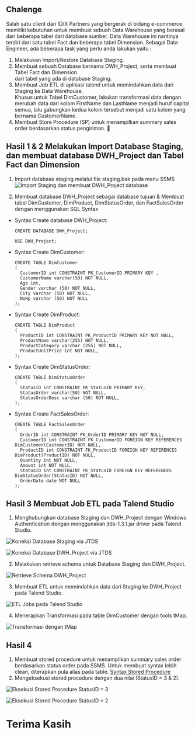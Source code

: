 ## Chalenge
Salah satu client dari ID/X Partners yang bergerak di bidang e-commerce memiliki kebutuhan untuk membuat sebuah Data Warehouse yang berasal dari beberapa tabel dari database sumber. Data Warehouse ini nantinya terdiri dari satu tabel Fact dan beberapa tabel Dimension.
Sebagai Data Engineer, ada beberapa task yang perlu anda lakukan yaitu :

1. Melakukan Import/Restore Database Staging.
2. Membuat sebuah Database bernama DWH_Project, serta membuat Tabel Fact dan Dimension   
    dari tabel yang ada di database Staging.
3. Membuat Job ETL di aplikasi talend untuk memindahkan data dari Staging ke Data Warehouse.   
    Khusus untuk Tabel DimCustomer, lakukan transformasi data dengan merubah data
    dari kolom FirstName dan LastName menjadi huruf capital semua, lalu gabungkan kedua kolom
    tersebut menjadi satu kolom yang bernama CustomerName.
4. Membuat Store Procedure (SP) untuk menampilkan summary sales order berdasarkan status 
    pengiriman. 

## Hasil 1 & 2 Melakukan Import Database Staging, dan membuat database DWH_Project dan Tabel Fact dan Dimension 

1. Import database staging melalui file staging.bak pada menu SSMS 
![Import Staging dan membuat DWH_Project database](https://github.com/Rizki-Kidut/PBI-IDX-Data_Engineering/blob/3e105277efe85b64ad8e8df31c336fff202d5d16/Import%20database%20Staging.bak%20%26%20create%20DWH_Project%20database.png)


2. Membuat database DWH_Project sebagai database tujuan & Membuat tabel DimCustomer, DimProduct, DimStatusOrder, dan FactSalesOrder dengan menggunakan SQL Syntax
- Syntax Create database DWH_Project:
  ```
  CREATE DATABASE DWH_Project;

  USE DWH_Project;
  ```
  
- Syntax Create DimCustomer:
  ```
  CREATE TABLE DimCustomer
  (
	CustomerID int CONSTRAINT PK_CustomerID PRIMARY KEY ,
	CustomerName varchar(50) NOT NULL,
	Age int,
	Gender varchar (50) NOT NULL,
	City varchar (50) NOT NULL,
	NoHp varchar (50) NOT NULL
  );
  ```
  
- Syntax Create DimProduct:
  ```
  CREATE TABLE DimProduct
  (
	ProductID int CONSTRAINT PK_ProductID PRIMARY KEY NOT NULL,
	ProductName varchar(255) NOT NULL,
	ProductCategory varchar (255) NOT NULL,
	ProductUnitPrice int NOT NULL,
  );
  ```
  
- Syntax Create DimStatusOrder:
  ```
  CREATE TABLE DimStatusOrder
  (
	StatusID int CONSTRAINT PK_StatusID PRIMARY KEY,
	StatusOrder varchar(50) NOT NULL,
	StatusOrderDesc varchar (50) NOT NULL,
  );
  ```
  
- Syntax Create FactSalesOrder:
  ```
  CREATE TABLE FactSalesOrder
  (
	OrderID int CONSTRAINT PK_OrderID PRIMARY KEY NOT NULL,
	CustomerID int CONSTRAINT FK_CustomerID FOREIGN KEY REFERENCES DimCustomer(CustomerID) NOT NULL,
	ProductID int CONSTRAINT FK_ProductID FOREIGN KEY REFERENCES DimProduct(ProductID) NOT NULL,
	Quantity int NOT NULL,
	Amount int NOT NULL,
	StatusID int CONSTRAINT FK_StatusID FOREIGN KEY REFERENCES DimStatusOrder(StatusID) NOT NULL,
	OrderDate date NOT NULL
  );
  ```
  
## Hasil 3 Membuat Job ETL pada Talend Studio
1. Menghubungkan database Staging dan DWH_Project dengan Windows Authentication dengan menggunakan jtds-1.3.1.jar driver pada Talend Studio.
   
![Koneksi Database Staging via JTDS](https://github.com/Rizki-Kidut/PBI-IDX-Data_Engineering/blob/99ea671604b7b8a0e49453c00242a26ab27aa9d2/Create%20Connection%20to%20DB%20in%20metadata%20Staging%20DB.png)

![Koneksi Database DWH_Project via JTDS](https://github.com/Rizki-Kidut/PBI-IDX-Data_Engineering/blob/99ea671604b7b8a0e49453c00242a26ab27aa9d2/Create%20Connection%20to%20DB%20in%20metadata%202.png)

2. Melakukan retrieve schema untuk Database Staging dan DWH_Project.
   
![Retrieve Schema DWH_Project](https://github.com/Rizki-Kidut/PBI-IDX-Data_Engineering/blob/99ea671604b7b8a0e49453c00242a26ab27aa9d2/Retrieve%20Schema%20DWH_Project%20DB.png)

3. Membuat ETL untuk memindahkan data dari Staging ke DWH_Project pada Talend Studio.
   
![ETL Jobs pada Talend Studio](https://github.com/Rizki-Kidut/PBI-IDX-Data_Engineering/blob/99ea671604b7b8a0e49453c00242a26ab27aa9d2/Talend%20ETL.png)

4. Menerapkan Transformasi pada table DimCustomer dengan tools tMap.
   
![Transformasi dengan tMap](https://github.com/Rizki-Kidut/PBI-IDX-Data_Engineering/blob/99ea671604b7b8a0e49453c00242a26ab27aa9d2/Talend%20T%20Map.png)

## Hasil 4
1. Membuat stored procedure untuk menampilkan summary sales order berdasarkan status order pada SSMS. Untuk membuat syntax lebih clean, diterapkan pula alias pada table.
[Syntax Stored Procedure](https://github.com/Rizki-Kidut/PBI-IDX-Data_Engineering/blob/99ea671604b7b8a0e49453c00242a26ab27aa9d2/Create%20Store%20Procedure.sql)
2. Mengeksekusi stored procedure dengan dua nilai (StatusID = 3 & 2).
   
![Eksekusi Stored Procedure StatusID = 3](https://github.com/Rizki-Kidut/PBI-IDX-Data_Engineering/blob/99ea671604b7b8a0e49453c00242a26ab27aa9d2/Stored%20Procedure%20Status%20ID%3D3.png)

![Eksekusi Stored Procedure StatusID = 2](https://github.com/Rizki-Kidut/PBI-IDX-Data_Engineering/blob/99ea671604b7b8a0e49453c00242a26ab27aa9d2/Stored%20Procedure%20Status%20ID%20%3D%202.png)

# Terima Kasih
